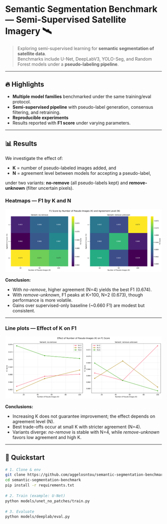 # Semantic Segmentation Benchmark — Semi-Supervised Satellite Imagery 🛰️

> Exploring semi-supervised learning for **semantic segmentation of satellite data**.  
> Benchmarks include U-Net, DeepLabV3, YOLO-Seg, and Random Forest models under a **pseudo-labeling pipeline**.

---

## 🔥 Highlights
- **Multiple model families** benchmarked under the same training/eval protocol.  
- **Semi-supervised pipeline** with pseudo-label generation, consensus filtering, and retraining.  
- **Reproducible experiments** 
- Results reported with **F1 score** under varying parameters.

---

## 📊 Results

We investigate the effect of:
- **K** = number of pseudo-labeled images added, and  
- **N** = agreement level between models for accepting a pseudo-label,  

under two variants: **no-remove** (all pseudo-labels kept) and **remove-unknown** (filter uncertain pixels).

### Heatmaps — F1 by K and N

<p align="center">
<img src="plots/f1_heatmap.png" alt="F1 Heatmaps" width="800"/>
</p>

**Conclusion:**  
- With *no-remove*, higher agreement (N=4) yields the best F1 (0.674).  
- With *remove-unknown*, F1 peaks at K=100, N=2 (0.673), though performance is more volatile.  
- Gains over supervised-only baseline (~0.660 F1) are modest but consistent.

---

### Line plots — Effect of K on F1

<p align="center">
<img src="plots/k_effect.png" alt="K vs F1" width="800"/>
</p>

**Conclusions:**  
- Increasing K does not guarantee improvement; the effect depends on agreement level (N).  
- Best trade-offs occur at small K with stricter agreement (N=4).  
- Variants diverge: *no-remove* is stable with N=4, while *remove-unknown* favors low agreement and high K.

---

## 🚀 Quickstart

```bash
# 1. Clone & env
git clone https://github.com/aggelosntou/semantic-segmentation-benchmark.git
cd semantic-segmentation-benchmark
pip install -r requirements.txt

# 2. Train (example: U-Net)
python models/unet_no_patches/train.py

# 3. Evaluate
python models/deeplab/eval.py
